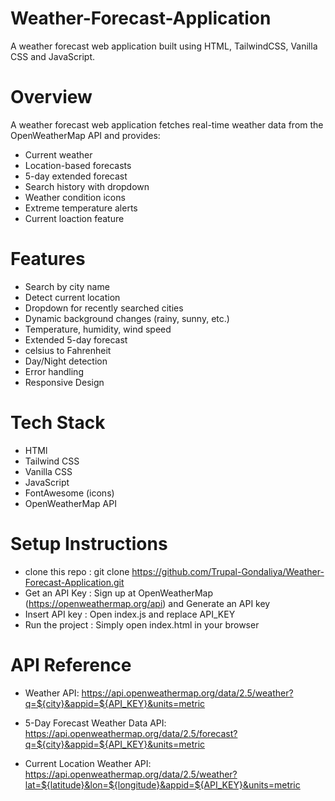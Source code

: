 # Weather-Forecast-Application
A weather forecast web application built using HTML, TailwindCSS, Vanilla CSS and JavaScript.  

# Overview
A weather forecast web application fetches real-time weather data from the OpenWeatherMap API and provides:
- Current weather
- Location-based forecasts
- 5-day extended forecast
- Search history with dropdown
- Weather condition icons
- Extreme temperature alerts
- Current loaction feature

# Features
- Search by city name
- Detect current location
- Dropdown for recently searched cities
- Dynamic background changes (rainy, sunny, etc.)
- Temperature, humidity, wind speed
- Extended 5-day forecast
- celsius to Fahrenheit 
- Day/Night detection
- Error handling
- Responsive Design

# Tech Stack
- HTMl
- Tailwind CSS
- Vanilla CSS
- JavaScript
- FontAwesome (icons)
- OpenWeatherMap API

# Setup Instructions
- clone this repo : git clone https://github.com/Trupal-Gondaliya/Weather-Forecast-Application.git
- Get an API Key : Sign up at OpenWeatherMap (https://openweathermap.org/api) and Generate an API key
- Insert API key : Open index.js and replace API_KEY
- Run the project : Simply open index.html in your browser

# API Reference
- Weather API:
    https://api.openweathermap.org/data/2.5/weather?q=${city}&appid=${API_KEY}&units=metric

- 5-Day Forecast Weather Data API:
    https://api.openweathermap.org/data/2.5/forecast?q=${city}&appid=${API_KEY}&units=metric

- Current Location Weather API:
    https://api.openweathermap.org/data/2.5/weather?lat=${latitude}&lon=${longitude}&appid=${API_KEY}&units=metric
